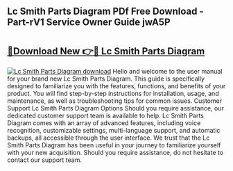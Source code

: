 ## Lc Smith Parts Diagram PDf Free Download - Part-rV1 Service Owner Guide jwA5P

# <h2><a href="http://dfqzod0.blite.top/?on=Lc+Smith+Parts+Diagram">🔗Download New 👉🔴 Lc Smith Parts Diagram</a></h2>

[![Lc Smith Parts Diagram download](https://i.imgur.com/lujVjoI.png)](http://dfqzod0.blite.top/?on=Lc+Smith+Parts+Diagram)
Hello and welcome to the user manual for your brand new Lc Smith Parts Diagram. This guide is specifically designed to familiarize you with the features, functions, and benefits of your product. You will find step-by-step instructions for installation, usage, and maintenance, as well as troubleshooting tips for common issues. Customer Support Lc Smith Parts Diagram Options Should you require assistance, our dedicated customer support team is available to help. Lc Smith Parts Diagram comes with an array of advanced features, including voice recognition, customizable settings, multi-language support, and automatic backups, all accessible through the user interface. We trust that the Lc Smith Parts Diagram has been useful in your journey to familiarize yourself with your new acquisition. Should you require assistance, do not hesitate to contact our support team.
